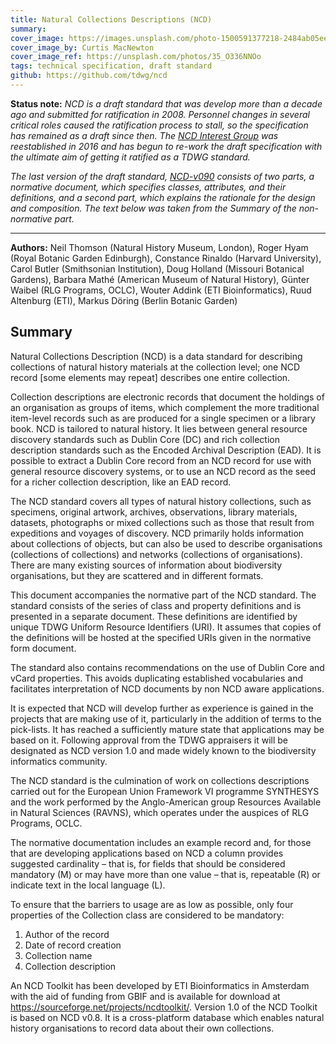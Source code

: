 ```yaml
---
title: Natural Collections Descriptions (NCD)
summary: 
cover_image: https://images.unsplash.com/photo-1500591377218-2484ab05eeaf
cover_image_by: Curtis MacNewton
cover_image_ref: https://unsplash.com/photos/35_O336NNOo
tags: technical specification, draft standard
github: https://github.com/tdwg/ncd
---
```


**Status note:**  _NCD is a draft standard that was develop more than a decade ago and submitted for ratification in 2008. Personnel changes in several critical roles caused the ratification process to stall, so the specification has remained as a draft since then. The [NCD Interest Group](https://github.com/tdwg/ncd) was reestablished in 2016 and has begun to re-work the draft specification with the ultimate aim of getting it ratified as a TDWG standard._

_The last version of the draft standard, [NCD-v090](https://github.com/tdwg/ncd/tree/master/NCD-v090_TDWG) consists of two parts, a normative document, which specifies classes, attributes, and their definitions, and a second part, which explains the rationale for the design and composition. The text below was taken from the Summary of the non-normative part._

-----

**Authors:** Neil Thomson (Natural History Museum, London), Roger Hyam (Royal Botanic Garden Edinburgh), Constance Rinaldo (Harvard University), Carol Butler (Smithsonian Institution), Doug Holland (Missouri Botanical Gardens), Barbara Mathé (American Museum of Natural History), Günter Waibel (RLG Programs, OCLC), Wouter Addink (ETI Bioinformatics), Ruud Altenburg (ETI), Markus Döring (Berlin Botanic Garden)

## Summary

Natural Collections Description (NCD) is a data standard for describing collections of natural history materials at the collection level; one NCD record [some elements may repeat] describes one entire collection.

Collection descriptions are electronic records that document the holdings of an organisation as groups of items, which complement the more traditional item-level records such as are produced for a single specimen or a library book. NCD is tailored to natural history. It lies between general resource discovery standards such as Dublin Core (DC) and rich collection description standards such as the Encoded Archival Description (EAD). It is possible to extract a Dublin Core record from an NCD record for use with general resource discovery systems, or to use an NCD record as the seed for a richer collection description, like an EAD record.

The NCD standard covers all types of natural history collections, such as specimens, original artwork, archives, observations, library materials, datasets, photographs or mixed collections such as those that result from expeditions and voyages of discovery.
NCD primarily holds information about collections of objects, but can also be used to describe organisations (collections of collections) and networks (collections of organisations). There are many existing sources of information about biodiversity organisations, but they are scattered and in different formats.

This document accompanies the normative part of the NCD standard. The standard consists of the series of class and property definitions and is presented in a separate document. These definitions are identified by unique TDWG Uniform Resource Identifiers (URI). It assumes that copies of the definitions will be hosted at the specified URIs given in the normative form document. 

The standard also contains recommendations on the use of Dublin Core and vCard properties. This avoids duplicating established vocabularies and facilitates interpretation of NCD documents by non NCD aware applications.

It is expected that NCD will develop further as experience is gained in the projects that are making use of it, particularly in the addition of terms to the pick-lists. It has reached a sufficiently mature state that applications may be based on it. Following approval from the TDWG appraisers it will be designated as NCD version 1.0 and made widely known to the biodiversity informatics community.

The NCD standard is the culmination of work on collections descriptions carried out for the European Union Framework VI programme SYNTHESYS and the work performed by the Anglo-American group Resources Available in Natural Sciences (RAVNS), which operates under the auspices of RLG Programs, OCLC.

The normative documentation includes an example record and, for those that are developing applications based on NCD a column provides suggested cardinality – that is, for fields that should be considered mandatory (M) or may have more than one value – that is, repeatable (R) or indicate text in the local language (L).

To ensure that the barriers to usage are as low as possible, only four properties of the Collection class are considered to be mandatory:
1. Author of the record
2. Date of record creation
3. Collection name
4. Collection description

An NCD Toolkit has been developed by ETI Bioinformatics in Amsterdam with the aid of funding from GBIF and is available for download at https://sourceforge.net/projects/ncdtoolkit/. Version 1.0 of the NCD Toolkit is based on NCD v0.8. It is a cross-platform database which enables natural history organisations to record data about their own collections.
